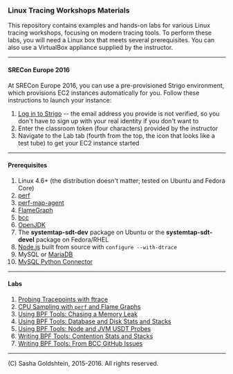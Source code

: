 ### Linux Tracing Workshops Materials

This repository contains examples and hands-on labs for various Linux tracing workshops, focusing on modern tracing tools.  To perform these labs, you will need a Linux box that meets several prerequisites. You can also use a VirtualBox appliance supplied by the instructor.

- - -

#### SRECon Europe 2016

At SRECon Europe 2016, you can use a pre-provisioned Strigo environment, which provisions EC2 instances automatically for you. Follow these instructions to launch your instance:

1. [Log in to Strigo](https://s.sashag.net/sreconbpf) -- the email address you provide is not verified, so you don't have to sign up with your real identity if you don't want to
1. Enter the classroom token (four characters) provided by the instructor
1. Navigate to the Lab tab (fourth from the top, the icon that looks like a test tube) to get your EC2 instance started

- - -

#### Prerequisites

1. Linux 4.6+ (the distribution doesn't matter; tested on Ubuntu and Fedora Core)
1. [perf](https://perf.wiki.kernel.org/index.php/Main_Page)
1. [perf-map-agent](https://github.com/jrudolph/perf-map-agent)
1. [FlameGraph](https://github.com/brendangregg/FlameGraph)
1. [bcc](https://github.com/iovisor/bcc/blob/master/INSTALL.md)
1. [OpenJDK](http://openjdk.java.net)
1. The **systemtap-sdt-dev** package on Ubuntu or the **systemtap-sdt-devel** package on Fedora/RHEL
1. [Node.js](https://github.com/nodejs/node/wiki/Installation) built from source with `configure --with-dtrace`
1. MySQL or [MariaDB](https://mariadb.org)
1. [MySQL Python Connector](https://dev.mysql.com/doc/connector-python/en/connector-python-installation.html)

- - -

#### Labs

1. [Probing Tracepoints with ftrace](ftrace.md)
1. [CPU Sampling with `perf` and Flame Graphs](perf.md)
1. [Using BPF Tools: Chasing a Memory Leak](bpf-memleak.md)
1. [Using BPF Tools: Database and Disk Stats and Stacks](bpf-io.md)
1. [Using BPF Tools: Node and JVM USDT Probes](bpf-usdt.md)
1. [Writing BPF Tools: Contention Stats and Stacks](bpf-contention.md)
1. [Writing BPF Tools: From BCC GitHub Issues](bpf-issues.md)

- - -

(C) Sasha Goldshtein, 2015-2016. All rights reserved.


